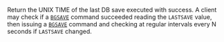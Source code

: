 Return the UNIX TIME of the last DB save executed with success.
A client may check if a [`BGSAVE`](/commands/bgsave) command succeeded reading the `LASTSAVE` value,
then issuing a [`BGSAVE`](/commands/bgsave) command and checking at regular intervals every N
seconds if `LASTSAVE` changed.

